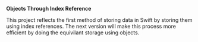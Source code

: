 **Objects Through Index Reference**

This project reflects the first method of storing data in Swift by storing them using index references. The next version will make this process more efficient by doing the equivilant storage using objects. 

